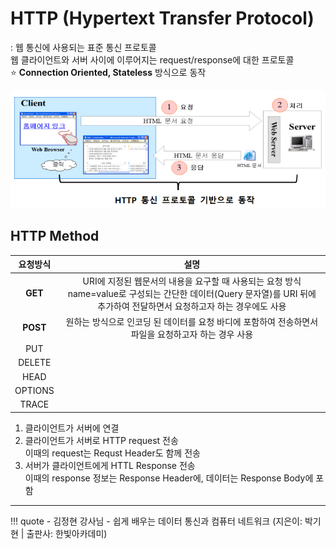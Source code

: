 # HTTP (Hypertext Transfer Protocol)
: 웹 통신에 사용되는 표준 통신 프로토콜
<br> 웹 클라이언트와 서버 사이에 이루어지는 request/response에 대한 프로토콜
<br>:star: **Connection Oriented, Stateless** 방식으로 동작

![protocol](./images/protocol.PNG)


## HTTP Method

|  요청방식  |        설명        |
| :-------: | :----------------: |
| **GET**  | URI에 지정된 웹문서의 내용을 요구할 때 사용되는 요청 방식 <br> name=value로 구성되는 간단한 데이터(Query 문자열)를 URI 뒤에 추가하여 전달하면서 요청하고자 하는 경우에도 사용 |
| **POST** | 원하는 방식으로 인코딩 된 데이터를 요청 바디에 포함하여 전송하면서 파일을 요청하고자 하는 경우 사용 |
| PUT      | |
| DELETE   | |
| HEAD     | |
| OPTIONS  | | 
| TRACE    | |

1. 클라이언트가 서버에 연결
2. 클라이언트가 서버로 HTTP request 전송 <br> 이때의 request는 Requst Header도 함께 전송 
3. 서버가 클라이언트에게 HTTL Response 전송 <br> 이때의 response 정보는 Response Header에, 데이터는 Response Body에 포함



---
!!! quote
    - 김정현 강사님
    - 쉽게 배우는 데이터 통신과 컴퓨터 네트워크 (지은이: 박기현 | 출판사: 한빛아카데미)